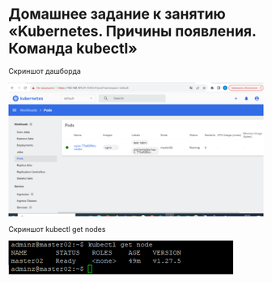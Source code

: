 # Домашнее задание к занятию «Kubernetes. Причины появления. Команда kubectl»


Cкриншот дашборда

![01](/images/01.png)


Cкриншот kubectl get nodes

![02](/images/02.png)

